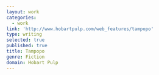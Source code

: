 ```yaml
---
layout: work
categories:
  - work
link: 'http://www.hobartpulp.com/web_features/tampopo'
type: writing
selected: true
published: true
title: Tampopo
genre: Fiction
domain: Hobart Pulp
---
```

